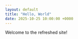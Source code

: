 ```yaml
---
layout: default
title: "Hello, World"
date: 2025-10-25 10:00:00 +0000
---
```


Welcome to the refreshed site!
